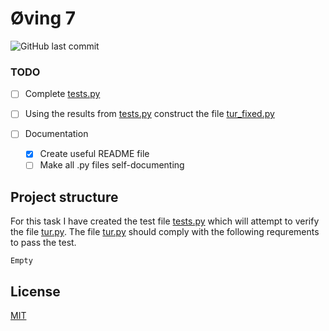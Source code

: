 # Øving 7

![GitHub last commit](https://img.shields.io/github/last-commit/knutsenfiksdal/Oving_7?color=brightgreen&style=flat-square)


### TODO

- [ ] Complete [tests.py](tests.py)

- [ ] Using the results from [tests.py](tests.py) construct the file [tur_fixed.py](tur_fixed.py)
    
- [ ] Documentation  
  - [x] Create useful README file
  - [ ] Make all .py files self-documenting

## Project structure

For this task I have created the test file [tests.py](tests.py) which will attempt to verify the file [tur.py](tur.py). The file [tur.py](tur.py) should comply with the following requrements to pass the test.

```
Empty
```

## License
[MIT](https://choosealicense.com/licenses/mit/)


